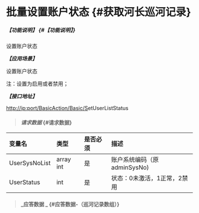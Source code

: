 # 批量设置账户状态 {#获取河长巡河记录}

##### _【功能说明】_ {#【功能说明】}

设置账户状态

_**【应用场景】**_

设置账户状态

注：设置为启用或者禁用；

_**【接口地址】**_

[http://ip:port/BasicAction/](http://ip:port/HMQuery/PatrolRiver/GetPatrolRivers)[Basic](http://ip:port/HMQuery/PatrolRiver/GetPatrolRivers)[/S](http://ip:port/HMQuery/PatrolRiver/GetPatrolRivers)etUserListStatus

> #### _请求数据_ {#请求数据}

| 变量名 | 类型 | 是否必须 | 描述 |
| :--- | :--- | :--- | :--- |
| UserSysNoList | array int | 是 | 账户系统编码（原adminSysNo\) |
| UserStatus | int | 是 | 状态：0未激活，1正常，2禁用 |

> #### _应答数据 _ {#应答数据-（巡河记录数组）}



